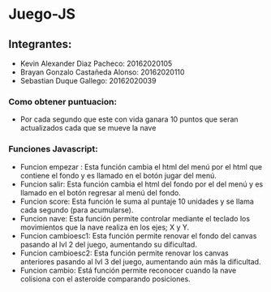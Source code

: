 # Juego-JS

## Integrantes:
- Kevin Alexander Diaz Pacheco: 20162020105
- Brayan Gonzalo Castañeda Alonso: 20162020110
- Sebastian Duque Gallego: 20162020039
### Como obtener puntuacion:
- Por cada segundo que este con vida ganara 10 puntos que seran actualizados cada que se mueve la nave

### Funciones Javascript:
- Funcion empezar : Esta función cambia el html del menú por el html que contiene el fondo y es llamado en el botón jugar del menú.
- Funcion salir: Esta función cambia el html del fondo por el del menú y es llamado en el botón regresar al menú del fondo.
- Funcion score: Esta función le suma al puntaje 10 unidades y se llama cada segundo (para acumularse).
- Funcion nave: Esta función permite controlar mediante el teclado los movimientos que la nave realiza en los ejes; X y Y. 
- Funcion cambioesc1: Esta función permite renovar el fondo del canvas pasando al lvl 2 del juego, aumentando su dificultad.
- Funcion cambioesc2: Esta función permite renovar los canvas anteriores pasando al lvl 3 del juego, aumentando aún más la dificultad.
- Funcion cambio: Está función permite reconocer cuando la nave colisiona con el asteroíde comparando posiciones.

